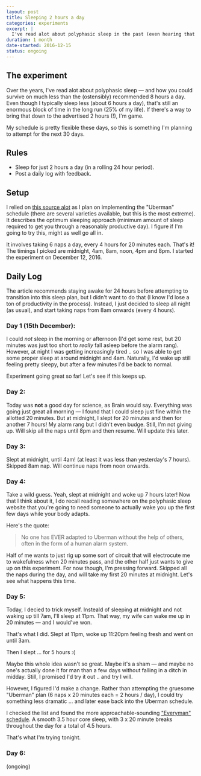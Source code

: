 ```yaml
---
layout: post
title: Sleeping 2 hours a day
categories: experiments
excerpt: |
  I've read alot about polyphasic sleep in the past (even hearing that it was inspired by da Vinci) and I found it captivating. In this experiment, I attempt to take this to the max, and sleep on just 2 hours a day for a month.
duration: 1 month
date-started: 2016-12-15
status: ongoing
---
```


## The experiment
Over the years, I've read alot about polyphasic sleep &mdash; and how you could survive on much less than the (ostensibly) recommended 8 hours a day. Even though I typically sleep less (about 6 hours a day), that's still an enormous block of time in the long run (25% of my life). If there's a way to bring that down to the advertised 2 hours (!), I'm game.

My schedule is pretty flexible these days, so this is something I'm planning to attempt for the next 30 days.

## Rules

- Sleep for just 2 hours a day (in a rolling 24 hour period).
- Post a daily log with feedback.

## Setup
I relied on [this source alot](https://www.polyphasicsociety.com/polyphasic-sleep/overviews/uberman-2/) as I plan on implementing the "Uberman" schedule (there are several varieties available, but this is the most extreme). It describes the optimum sleeping approach (minimum amount of sleep required to get you through a reasonably productive day). I figure if I'm going to try this, might as well go all in.

It involves taking 6 naps a day, every 4 hours for 20 minutes each. That's it! The timings I picked are midnight, 4am, 8am, noon, 4pm and 8pm. I started the experiment on December 12, 2016.

## Daily Log

The article recommends staying awake for 24 hours before attempting to transition into this sleep plan, but I didn't want to do that (I know I'd lose a ton of productivity in the process). Instead, I just decided to sleep all night (as usual), and start taking naps from 8am onwards (every 4 hours).

### Day 1 (15th December):
I could *not* sleep in the morning or afternoon (I'd get some rest, but 20 minutes was just too short to *really* fall asleep before the alarm rang). However, at night I was getting increasingly tired .. so I was able to get some proper sleep at around midnight and 4am. Naturally, I'd wake up still feeling pretty sleepy, but after a few minutes I'd be back to normal.

Experiment going great so far! Let's see if this keeps up.

### Day 2:
Today was **not** a good day for science, as Brain would say. Everything was going just great all morning &mdash; I found that I could sleep just fine within the allotted 20 minutes. But at midnight, I slept for 20 minutes and then for another 7 hours! My alarm rang but I didn't even budge. Still, I'm not giving up. Will skip all the naps until 8pm and then resume. Will update this later.


### Day 3:
Slept at midnight, until 4am! (at least it was less than yesterday's 7 hours). Skipped 8am nap. Will continue naps from noon onwards. 

### Day 4:
Take a wild guess. Yeah, slept at midnight and woke up 7 hours later! Now that I think about it, I do recall reading somewhere on the polyphasic sleep website that you're going to need someone to actually wake you up the first few days while your body adapts. 

Here's the quote:
> No one has EVER adapted to Uberman without the help of others, often in the form of a human alarm system.

Half of me wants to just rig up some sort of circuit that will electrocute me to wakefulness when 20 minutes pass, and the other half just wants to give up on this experiment. For now though, I'm pressing forward. Skipped all the naps during the day, and will take my first 20 minutes at midnight. Let's see what happens this time.

### Day 5:
Today, I decied to trick myself. Insteald of sleeping at midnight and not waking up till 7am, I'll sleep at 11pm. That way, my wife can wake me up in 20 minutes &mdash; and I would've won. 

That's what I did. Slept at 11pm, woke up 11:20pm feeling fresh and went on until 3am.

Then I slept ... for 5 hours :(

Maybe this whole idea wasn't so great. Maybe it's a sham &mdash; and maybe no one's actually done it for man than a few days without falling in a ditch in midday. Still, I promised I'd try it out .. and try I will.

However, I figured I'd make a change. Rather than attempting the gruesome "Uberman" plan (6 naps x 20 minutes each = 2 hours / day), I could try something less dramatic ... and later ease back into the Uberman schedule.

I checked the list and found the more approachable-sounding ["Everyman" schedule](https://www.polyphasicsociety.com/polyphasic-sleep/overviews/everyman/). A smooth 3.5 hour core sleep, with 3 x 20 minute breaks throughout the day for a total of 4.5 hours.

That's what I'm trying tonight.

### Day 6:
(ongoing)
